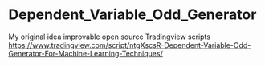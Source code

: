# Dependent_Variable_Odd_Generator
My original idea improvable open source Tradingview scripts
https://www.tradingview.com/script/ntgXscsR-Dependent-Variable-Odd-Generator-For-Machine-Learning-Techniques/
